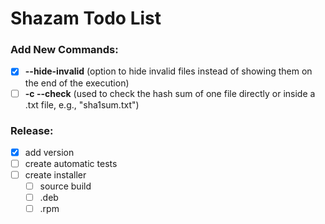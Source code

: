 # Shazam Todo List

### Add New Commands:
* [x] **--hide-invalid** (option to hide invalid files instead of showing them on the end of the execution)
* [ ] **-c --check** (used to check the hash sum of one file directly or inside a .txt file, e.g., "sha1sum.txt")

### Release:
* [x] add version
* [ ] create automatic tests
* [ ] create installer
    - [ ] source build
    - [ ] .deb
    - [ ] .rpm